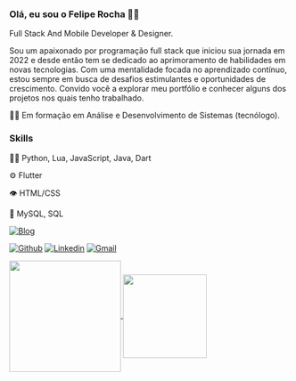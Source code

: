 ### Olá, eu sou o Felipe Rocha 👨‍💻

Full Stack And Mobile Developer & Designer.

Sou um apaixonado por programação full stack que iniciou sua jornada em 2022 e desde então tem se dedicado ao aprimoramento de habilidades em novas tecnologias. Com uma mentalidade focada no aprendizado contínuo, estou sempre em busca de desafios estimulantes e oportunidades de crescimento. Convido você a explorar meu portfólio e conhecer alguns dos projetos nos quais tenho trabalhado.

👩‍🎓 Em formação em Análise e Desenvolvimento de Sistemas (tecnólogo).

### Skills

👨‍💻 Python, Lua, JavaScript, Java, Dart

⚙️ Flutter

👁️ HTML/CSS

💽 MySQL, SQL

[![Blog](https://img.shields.io/website?label=Portfolio&style=fot-the-badge&url=https://rochafrp.github.io/Portfolio/)](https://rochafrp.github.io/Portfolio/)

[![Github](https://img.shields.io/badge/GitHub-100000?style=for-the-badge&logo=github&logoColor=white)](https://github.com/rochafrp)
[![Linkedin](https://img.shields.io/badge/LinkedIn-0077B5?style=for-the-badge&logo=linkedin&logoColor=white)](https://www.linkedin.com/in/felipe-rocha-652459162/)
[![Gmail](https://img.shields.io/badge/Gmail-D14836?style=for-the-badge&logo=gmail&logoColor=white)](rochafrp@gmail.com)

<a href="https://github.com/rochafrp/github-readme-stats">
  <img height=200 align="center" src="https://github-readme-stats.vercel.app/api?username=rochafrp&show_icons=true&theme=radical" />
</a>
<a href="https://github.com/rochafrp/convoychat">
  <img height=150 align="center" src="https://github-readme-stats.vercel.app/api/top-langs?username=rochafrp&layout=compact&langs_count=8&card_width=320&theme=radical" />
</a>
